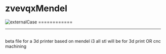 zvevqxMendel
============
<img src="http://i.imgur.com/BBe89Fw.png" alt="externalCase" >
============
<hr>
<br>
beta file for a 3d printer based on mendel i3  
all stl will be for 3d print OR cnc machining 

